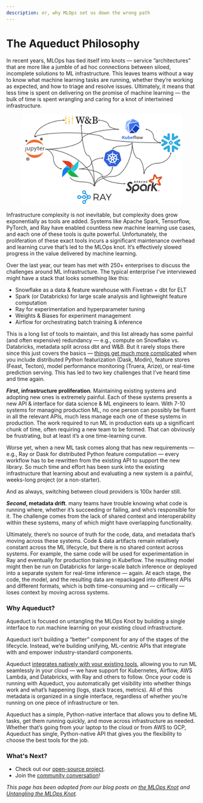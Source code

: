 ```yaml
---
description: or, why MLOps set us down the wrong path
---
```


# The Aqueduct Philosophy

In recent years, MLOps has tied itself into knots — service ”architectures” that are more like a jumble of ad hoc connections between siloed, incomplete solutions to ML infrastructure. This leaves teams without a way to know what machine learning tasks are running, whether they’re working as expected, and how to triage and resolve issues. Ultimately, it means that less time is spent on delivering on the promise of machine learning — the bulk of time is spent wrangling and caring for a knot of intertwined infrastructure.

<figure><img src=".gitbook/assets/image (1).png" alt=""><figcaption></figcaption></figure>

Infrastructure complexity is not inevitable, but complexity does grow exponentially as tools are added. Systems like Apache Spark, Tensorflow, PyTorch, and Ray have enabled countless new machine learning use cases, and each one of these tools is quite powerful. Unfortunately, the proliferation of these exact tools incurs a significant maintenance overhead and learning curve that’s led to the MLOps knot. It’s effectively slowed progress in the value delivered by machine learning.

Over the last year, our team has met with 250+ enterprises to discuss the challenges around ML infrastructure. The typical enterprise I’ve interviewed might have a stack that looks something like this:

* Snowflake as a data & feature warehouse with Fivetran + dbt for ELT
* Spark (or Databricks) for large scale analysis and lightweight feature computation
* Ray for experimentation and hyperparameter tuning
* Weights & Biases for experiment management
* Airflow for orchestrating batch training & inference

This is a long list of tools to maintain, and this list already has some painful (and often expensive) redundancy — e.g., compute on Snowflake vs. Databricks, metadata split across dbt and W\&B. But it rarely stops there since this just covers the basics — [things get much more complicated](https://www.mihaileric.com/posts/mlops-is-a-mess/) when you include distributed Python featurization (Dask, Modin), feature stores (Feast, Tecton), model performance monitoring (Truera, Arize), or real-time prediction serving. This has led to two key challenges that I’ve heard time and time again.

_**First**_**,** **infrastructure proliferation**. Maintaining existing systems and adopting new ones is extremely painful. Each of these systems presents a new API & interface for data science & ML engineers to learn. With 7-10 systems for managing production ML, no one person can possibly be fluent in all the relevant APIs, much less manage each one of these systems in production. The work required to run ML in production eats up a significant chunk of time, often requiring a new team to be formed. That can obviously be frustrating, but at least it’s a one time-learning curve.

Worse yet, when a new ML task comes along that has new requirements — e.g., Ray or Dask for distributed Python feature computation — every workflow has to be rewritten from the existing API to support the new library. So much time and effort has been sunk into the existing infrastructure that learning about and evaluating a new system is a painful, weeks-long project (or a non-starter).

And as always, switching between cloud providers is 100x harder still.

_**Second**_**, metadata drift**. many teams have trouble knowing what code is running where, whether it’s succeeding or failing, and who’s responsible for it. The challenge comes from the lack of shared context and interoperability within these systems, many of which might have overlapping functionality.

Ultimately, there’s no source of truth for the code, data, and metadata that’s moving across these systems. Code & data artifacts remain relatively constant across the ML lifecycle, but there is no shared context across systems. For example, the same code will be used for experimentation in Ray and eventually for production training in Kubeflow. The resulting model might then be run on Databricks for large-scale batch inference or deployed into a separate system for real-time inference — again. At each stage, the code, the model, and the resulting data are repackaged into different APIs and different formats, which is both time-consuming and — critically — loses context by moving across systems.

### Why Aqueduct?

Aqueduct is focused on untangling the MLOps Knot by building a single interface to run machine learning on your existing cloud infrastructure.

Aqueduct isn’t building a “better” component for any of the stages of the lifecycle. Instead, we’re building unifying, ML-centric APIs that integrate with and empower industry-standard components.

Aqueduct [integrates natively with your existing tools](integrations/), allowing you to run ML seamlessly in your cloud — we have support for Kubernetes, Airflow, AWS Lambda, and Databricks, with Ray and others to follow. Once your code is running with Aqueduct, you automatically get visibility into whether things work and what’s happening (logs, stack traces, metrics). All of this metadata is organized in a single interface, regardless of whether you’re running on one piece of infrastructure or ten.

Aqueduct has a simple, Python-native interface that allows you to define ML tasks, get them running quickly, and move across infrastructure as needed. Whether that’s going from your laptop to the cloud or from AWS to GCP, Aqueduct has single, Python-native API that gives you the flexibility to choose the best tools for the job.

### What's Next?

* Check out our [open-source project](https://github.com/aqueducthq/aqueduct).
* Join the [community conversation](https://slack.aqueducthq.com)!

_This page has been adopted from our blog posts on_ [_the MLOps Knot_](https://aqueducthq.com/post/the-mlops-knot/) _and_ [_Untangling the MLOps Knot_](https://aqueducthq.com/post/untangling-the-mlops-knot/)_._
